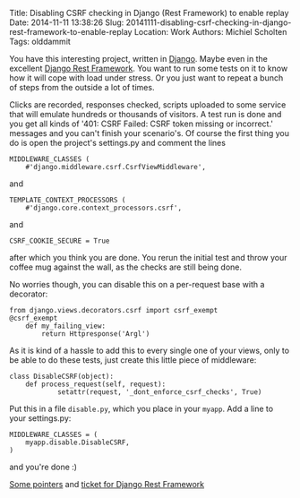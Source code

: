 Title: Disabling CSRF checking in Django (Rest Framework) to enable replay
Date: 2014-11-11 13:38:26
Slug: 20141111-disabling-csrf-checking-in-django-rest-framework-to-enable-replay
Location: Work
Authors: Michiel Scholten
Tags: olddammit

You have this interesting project, written in [Django](https://www.djangoproject.com/). Maybe even in the excellent [Django Rest Framework](http://www.django-rest-framework.org/). You want to run some tests on it to know how it will cope with load under stress. Or you just want to repeat a bunch of steps from the outside a lot of times.

Clicks are recorded, responses checked, scripts uploaded to some service that will emulate hundreds or thousands of visitors. A test run is done and you get all kinds of '401: CSRF Failed: CSRF token missing or incorrect.' messages and you can't finish your scenario's. Of course the first thing you do is open the project's settings.py and comment the lines

    MIDDLEWARE_CLASSES (
        #'django.middleware.csrf.CsrfViewMiddleware',

and

    TEMPLATE_CONTEXT_PROCESSORS (
        #'django.core.context_processors.csrf',

and

    CSRF_COOKIE_SECURE = True

after which you think you are done. You rerun the initial test and throw your coffee mug against the wall, as the checks are still being done.

No worries though, you can disable this on a per-request base with a decorator:

    from django.views.decorators.csrf import csrf_exempt
    @csrf_exempt
        def my_failing_view:
            return Httpresponse('Argl')

As it is kind of a hassle to add this to every single one of your views, only to be able to do these tests, just create this little piece of middleware:

    class DisableCSRF(object):
        def process_request(self, request):
                setattr(request, '_dont_enforce_csrf_checks', True)

Put this in a file `disable.py`, which you place in your `myapp`. Add a line to your settings.py:

    MIDDLEWARE_CLASSES = (
        myapp.disable.DisableCSRF,
    )

and you're done :)

[Some pointers](http://stackoverflow.com/questions/1650941/django-csrf-framework-cannot-be-disabled-and-is-breaking-my-site) and [ticket for Django Rest Framework](https://github.com/tomchristie/django-rest-framework/issues/957)